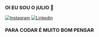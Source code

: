 ### OI EU SOU O jULIO 👋

[![Instagram](https://img.shields.io/badge/Instagram-E4405F?style=for-the-badge&logo=instagram&logoColor=white)](https://instagram.com/juliodev2022)
[![Linkedin](https://img.shields.io/badge/LinkedIn-0077B5?style=for-the-badge&logo=linkedin&logoColor=white)](http://linkedin.com/julio-cesar)

### PARA CODAR É MUITO BOM PENSAR ###
